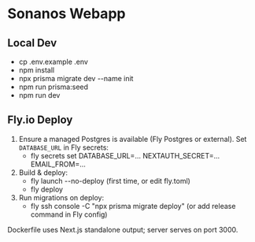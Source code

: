 # Sonanos Webapp

## Local Dev
- cp .env.example .env
- npm install
- npx prisma migrate dev --name init
- npm run prisma:seed
- npm run dev

## Fly.io Deploy
1. Ensure a managed Postgres is available (Fly Postgres or external). Set `DATABASE_URL` in Fly secrets:
   - fly secrets set DATABASE_URL=... NEXTAUTH_SECRET=... EMAIL_FROM=...
2. Build & deploy:
   - fly launch --no-deploy (first time, or edit fly.toml)
   - fly deploy
3. Run migrations on deploy:
   - fly ssh console -C "npx prisma migrate deploy" (or add release command in Fly config)

Dockerfile uses Next.js standalone output; server serves on port 3000.